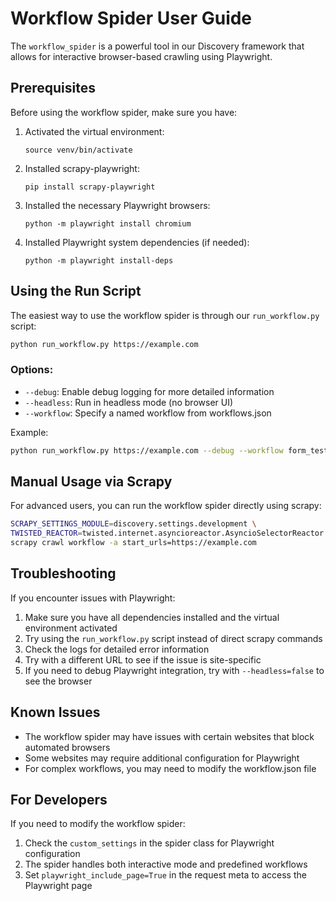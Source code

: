 # Workflow Spider User Guide

The `workflow_spider` is a powerful tool in our Discovery framework that allows for interactive browser-based crawling using Playwright.

## Prerequisites

Before using the workflow spider, make sure you have:

1. Activated the virtual environment:
   ```
   source venv/bin/activate
   ```

2. Installed scrapy-playwright:
   ```
   pip install scrapy-playwright
   ```

3. Installed the necessary Playwright browsers:
   ```
   python -m playwright install chromium
   ```

4. Installed Playwright system dependencies (if needed):
   ```
   python -m playwright install-deps
   ```

## Using the Run Script

The easiest way to use the workflow spider is through our `run_workflow.py` script:

```bash
python run_workflow.py https://example.com
```

### Options:

- `--debug`: Enable debug logging for more detailed information
- `--headless`: Run in headless mode (no browser UI)
- `--workflow`: Specify a named workflow from workflows.json

Example:
```bash
python run_workflow.py https://example.com --debug --workflow form_test
```

## Manual Usage via Scrapy

For advanced users, you can run the workflow spider directly using scrapy:

```bash
SCRAPY_SETTINGS_MODULE=discovery.settings.development \
TWISTED_REACTOR=twisted.internet.asyncioreactor.AsyncioSelectorReactor \
scrapy crawl workflow -a start_urls=https://example.com
```

## Troubleshooting

If you encounter issues with Playwright:

1. Make sure you have all dependencies installed and the virtual environment activated
2. Try using the `run_workflow.py` script instead of direct scrapy commands
3. Check the logs for detailed error information
4. Try with a different URL to see if the issue is site-specific
5. If you need to debug Playwright integration, try with `--headless=false` to see the browser

## Known Issues

- The workflow spider may have issues with certain websites that block automated browsers
- Some websites may require additional configuration for Playwright
- For complex workflows, you may need to modify the workflow.json file

## For Developers

If you need to modify the workflow spider:

1. Check the `custom_settings` in the spider class for Playwright configuration
2. The spider handles both interactive mode and predefined workflows
3. Set `playwright_include_page=True` in the request meta to access the Playwright page
